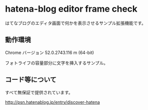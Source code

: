 # hatena-blog editor frame check
はてなブログのエディタ画面で何かを表示させるサンプル拡張機能です。

## 動作環境
Chrome バージョン 52.0.2743.116 m (64-bit) 

フォトライフの容量部分に文字を挿入するサンプル。

## コード等について
すべて無保証で提供されています。  

http://psn.hatenablog.jp/entry/discover-hatena

